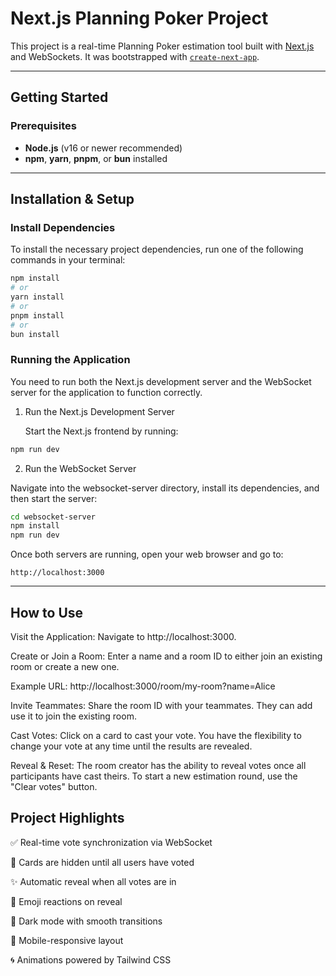 # Next.js Planning Poker Project

This project is a real-time Planning Poker estimation tool built with [Next.js](https://nextjs.org) and WebSockets. It was bootstrapped with [`create-next-app`](https://nextjs.org/docs/app/api-reference/cli/create-next-app).

---

## Getting Started

### Prerequisites

- **Node.js** (v16 or newer recommended)
- **npm**, **yarn**, **pnpm**, or **bun** installed

---

## Installation & Setup

### Install Dependencies

To install the necessary project dependencies, run one of the following commands in your terminal:

```bash
npm install
# or
yarn install
# or
pnpm install
# or
bun install
```

### Running the Application

You need to run both the Next.js development server and the WebSocket server for the application to function correctly.

1. Run the Next.js Development Server

   Start the Next.js frontend by running:

```bash
npm run dev
```

2. Run the WebSocket Server

Navigate into the websocket-server directory, install its dependencies, and then start the server:

```bash
cd websocket-server
npm install
npm run dev
```

Once both servers are running, open your web browser and go to:

```
http://localhost:3000
```

---

## How to Use

Visit the Application: Navigate to http://localhost:3000.

Create or Join a Room: Enter a name and a room ID to either join an existing room or create a new one.

Example URL: http://localhost:3000/room/my-room?name=Alice

Invite Teammates: Share the room ID with your teammates. They can add use it to join the existing room.

Cast Votes: Click on a card to cast your vote. You have the flexibility to change your vote at any time until the results are revealed.

Reveal & Reset: The room creator has the ability to reveal votes once all participants have cast theirs. To start a new estimation round, use the "Clear votes" button.

## Project Highlights

✅ Real-time vote synchronization via WebSocket

🎴 Cards are hidden until all users have voted

✨ Automatic reveal when all votes are in

🎉 Emoji reactions on reveal

🌙 Dark mode with smooth transitions

📱 Mobile-responsive layout

🌀 Animations powered by Tailwind CSS

